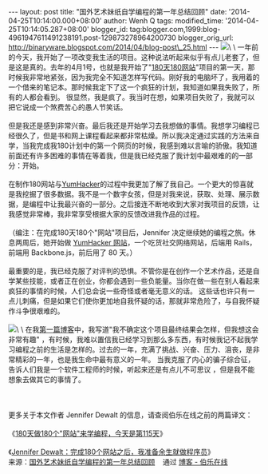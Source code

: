 --- layout: post title: "国外艺术妹纸自学编程的第一年总结回顾" date:
'2014-04-25T10:14:00.000+08:00' author: Wenh Q tags: modified\_time:
'2014-04-25T10:14:05.287+08:00' blogger\_id:
tag:blogger.com,1999:blog-4961947611491238191.post-129873278964200730
blogger\_orig\_url:
http://binaryware.blogspot.com/2014/04/blog-post\_25.html ---
![](https://images-blogger-opensocial.googleusercontent.com/gadgets/proxy?url=http%3A%2F%2Fww4.sinaimg.cn%2Fmw690%2F7cc829d3gw1efmje3vhiqj20dw099ac0.jpg&container=blogger&gadget=a&rewriteMime=image%2F*)\
\
一年前的今天，我开始了一项改变我生活的项目。这种说法听起来似乎有点儿老套了，但是这是真的。去年的4月1号，也就是我开始了"[180天180](http://jenniferdewalt.com/)[网站](http://jenniferdewalt.com/)"项目的第一天，那时候我非常地紧张，因为我完全不知道怎样写代码。刚好我的电脑坏了，我用着的一个借来的笔记本。那时候我定下了这一个疯狂的计划，我知道如果我失败了，所有的人都会看到。
很显然，我是疯了。我当时在想，如果项目失败了，我就可以把它说成一个煞费苦心的愚人节笑话。\
\
但是我还是感到非常兴奋。最后我还是开始学习去我想做的事情。我想学习编程已经很久了，但是书和网上课程看起来都非常枯燥。所以我决定通过实践的方法来自学，当我完成我180计划中的第一个网页的时候，我感到难以言喻的骄傲。我知道前面还有许多困难的事情在等着我，但是我已经克服了我计划中最艰难的的一部分：开始。\
\
在制作180网站与[YumHacker](http://yumhacker.com/)的过程中我更加了解了我自己。一个更大的惊喜就是我挖掘了很多数据。我不是一个数字女孩，但是对我来说，获取、处理、展示数据，是编程中让我最兴奋的一部分。之后接连不断地收到大家对我项目的反馈，让我感觉非常棒，我非常享受根据大家的反馈改进我作品的过程。\
\
（编注：在完成180天180个"网站"项目后，Jennifer
决定继续她的编程之旅。休息两周后，她开始做 [YumHacker
网站](http://blog.yumhacker.com/post/74733516768/yumhacker-i-built-a-social-network-for-food-and-heres)，一个吃货社交网络网站，后端用
Rails，前端用 Backbone.js，前后用了 80 天。）\
\
最重要的是，我已经克服了对评判的恐惧。不管你是在创作一个艺术作品，还是自学某些技能，或者正在创业，你都会遇到一些负能量。当你在做一些在别人看起来疯狂的事情的时候，人们总会说一些奇怪或者毫无意义的话。
这些话也许只有一点儿刺痛，但是如果它们使你更加地自我怀疑的话，那就非常危险了，与自我怀疑作斗争很艰难的。\
\
![](https://images-blogger-opensocial.googleusercontent.com/gadgets/proxy?url=http%3A%2F%2Fww3.sinaimg.cn%2Fmw690%2F7cc829d3gw1efmje4cs69j20ao080t9f.jpg&container=blogger&gadget=a&rewriteMime=image%2F*)\
\
在我[第一篇博客](http://blog.jenniferdewalt.com/post/46892312080/day-1-the-beginning)中，我写道"我不确定这个项目最终结果会怎样，但我想这会非常有趣"
，有时候，我难以置信我已经学习到那么多东西，有时候我记不起我学习编程之前的生活是怎样的。过去的一年，充满了挑战、兴奋、压力、沮丧，是非常精彩的一年，也是我生命中最有意义的一年。
当我克服了内心的骗子综合征，告诉人们我是一个软件工程师的时候，听起来还是有点儿不可思议
，但是我不能想象去做其它的事情了。\
\
 \
\
更多关于本文作者 Jennifer Dewalt 的信息，请查阅伯乐在线之前的两篇译文：\
\
《[180天做180个"网站"来学编程，今天是第115天](http://blog.jobbole.com/44303/)》\
\
《[Jennifer
Dewalt：完成180个网站之后，我准备余生就做程序员](http://blog.jobbole.com/49620/)》
\
来源：[国外艺术妹纸自学编程的第一年总结回顾](http://blog.jobbole.com/65646/) 
  通过 [博客 - 伯乐在线](http://blog.jobbole.com/)
